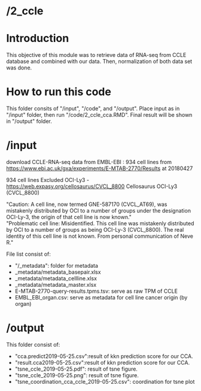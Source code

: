 # /2_ccle
# Introduction
This objective of this module was to retrieve data of RNA-seq from CCLE database and combined with our data. Then, normalization of both data set was done.

# How to run this code
This folder consits of  "/input", "/code", and "/output". Place input as in "/input" folder, then run "/code/2_ccle_cca.RMD". Final result will be shown in "/output" folder.

# /input
download CCLE-RNA-seq data from EMBL-EBI : 934 cell lines
from https://www.ebi.ac.uk/gxa/experiments/E-MTAB-2770/Results
at 20180427 <br/> 

934 cell lines 
Excluded OCI-Ly3 - https://web.expasy.org/cellosaurus/CVCL_8800
Cellosaurus OCI-Ly3 (CVCL_8800) <br/> 

"Caution: A cell line, now termed GNE-587170 (CVCL_AT69), was mistakenly distributed by OCI to a number of groups under the designation OCI-Ly-3, the origin of that cell line is now known." <br/> 
"Problematic cell line: Misidentified. This cell line was mistakenly distributed by OCI to a number of groups as being OCI-Ly-3 (CVCL_8800). The real identity of this cell line is not known. From personal communication of Neve R." <br/> 

File list consist of:
- "/_metadata": folder for metadata
-	_metadata/metadata_basepair.xlsx
-	_metadata/metadata_cellline.xlsx
-	_metadata/metadata_master.xlsx
-	E-MTAB-2770-query-results.tpms.tsv: serve as raw TPM of CCLE 
-	EMBL_EBI_organ.csv: serve as metadata for cell line cancer origin (by organ)

# /output
This folder consist of: <br/> 
- "cca.predict2019-05-25.csv":result of kkn prediction score for our CCA.<br/> 
- "result.cca2019-05-25.csv":result of kkn prediction score for our CCA.<br/> 
- "tsne_ccle_2019-05-25.pdf": result of tsne figure.<br/> 
- "tsne_ccle_2019-05-25.png": result of tsne figure.<br/> 
- "tsne_coordination_cca_ccle_2019-05-25.csv": coordination for tsne plot
